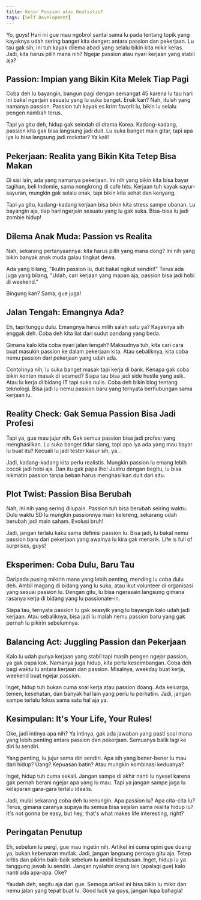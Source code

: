 ```yaml
---
title: Kejar Passion atau Realistis?
tags: [Self Development]
---
```

Yo, guys! Hari ini gue mau ngobrol santai sama lu pada tentang topik yang kayaknya udah sering banget kita denger: antara passion dan pekerjaan. Lu tau gak sih, ini tuh kayak dilema abadi yang selalu bikin kita mikir keras. Jadi, kita harus pilih mana nih? Ngejar passion atau nyari kerjaan yang stabil aja?

## Passion: Impian yang Bikin Kita Melek Tiap Pagi

Coba deh lu bayangin, bangun pagi dengan semangat 45 karena lu tau hari ini bakal ngerjain sesuatu yang lu suka banget. Enak kan? Nah, itulah yang namanya passion. Passion tuh kayak es krim favorit lu, bikin lu selalu pengen nambah terus.

Tapi ya gitu deh, hidup gak seindah di drama Korea. Kadang-kadang, passion kita gak bisa langsung jadi duit. Lu suka banget main gitar, tapi apa iya lu bisa langsung jadi rockstar? Ya kali!

## Pekerjaan: Realita yang Bikin Kita Tetep Bisa Makan

Di sisi lain, ada yang namanya pekerjaan. Ini nih yang bikin kita bisa bayar tagihan, beli Indomie, sama nongkrong di cafe hits. Kerjaan tuh kayak sayur-sayuran, mungkin gak selalu enak, tapi bikin kita sehat dan kenyang.

Tapi ya gitu, kadang-kadang kerjaan bisa bikin kita stress sampe ubanan. Lu bayangin aja, tiap hari ngerjain sesuatu yang lu gak suka. Bisa-bisa lu jadi zombie hidup!

## Dilema Anak Muda: Passion vs Realita

Nah, sekarang pertanyaannya: kita harus pilih yang mana dong? Ini nih yang bikin banyak anak muda galau tingkat dewa.

Ada yang bilang, "Ikutin passion lu, duit bakal ngikut sendiri!" Terus ada juga yang bilang, "Udah, cari kerjaan yang mapan aja, passion bisa jadi hobi di weekend." 

Bingung kan? Sama, gue juga!

## Jalan Tengah: Emangnya Ada?

Eh, tapi tunggu dulu. Emangnya harus milih salah satu ya? Kayaknya sih enggak deh. Coba deh kita liat dari sudut pandang yang beda.

Gimana kalo kita coba nyari jalan tengah? Maksudnya tuh, kita cari cara buat masukin passion ke dalam pekerjaan kita. Atau sebaliknya, kita coba nemu passion dari pekerjaan yang udah ada.

Contohnya nih, lu suka banget masak tapi kerja di bank. Kenapa gak coba bikin konten masak di sosmed? Siapa tau bisa jadi side hustle yang asik. Atau lu kerja di bidang IT tapi suka nulis. Coba deh bikin blog tentang teknologi. Bisa jadi lu nemu passion baru yang ternyata berhubungan sama kerjaan lu.

## Reality Check: Gak Semua Passion Bisa Jadi Profesi

Tapi ya, gue mau jujur nih. Gak semua passion bisa jadi profesi yang menghasilkan. Lu suka banget tidur siang, tapi apa iya ada yang mau bayar lu buat itu? Kecuali lu jadi tester kasur sih, ya...

Jadi, kadang-kadang kita perlu realistis. Mungkin passion lu emang lebih cocok jadi hobi aja. Dan itu gak papa lho! Justru dengan begitu, lu bisa nikmatin passion tanpa beban harus menghasilkan duit dari situ.

## Plot Twist: Passion Bisa Berubah

Nah, ini nih yang sering dilupain. Passion tuh bisa berubah seiring waktu. Dulu waktu SD lu mungkin passionnya main kelereng, sekarang udah berubah jadi main saham. Evolusi bruh!

Jadi, jangan terlalu kaku sama definisi passion lu. Bisa jadi, lu bakal nemu passion baru dari pekerjaan yang awalnya lu kira gak menarik. Life is full of surprises, guys!

## Eksperimen: Coba Dulu, Baru Tau

Daripada pusing mikirin mana yang lebih penting, mending lu coba dulu deh. Ambil magang di bidang yang lu suka, atau ikut volunteer di organisasi yang sesuai passion lu. Dengan gitu, lu bisa ngerasain langsung gimana rasanya kerja di bidang yang lu passionate-in.

Siapa tau, ternyata passion lu gak seasyik yang lu bayangin kalo udah jadi kerjaan. Atau sebaliknya, bisa jadi lu malah nemu passion baru yang gak pernah lu pikirin sebelumnya.

## Balancing Act: Juggling Passion dan Pekerjaan

Kalo lu udah punya kerjaan yang stabil tapi masih pengen ngejar passion, ya gak papa kok. Namanya juga hidup, kita perlu keseimbangan. Coba deh bagi waktu lu antara kerjaan dan passion. Misalnya, weekday buat kerja, weekend buat ngejar passion.

Inget, hidup tuh bukan cuma soal kerja atau passion doang. Ada keluarga, temen, kesehatan, dan banyak hal lain yang perlu lu perhatiin. Jadi, jangan sampe terlalu fokus sama satu hal aja ya.

## Kesimpulan: It's Your Life, Your Rules!

Oke, jadi intinya apa nih? Ya intinya, gak ada jawaban yang pasti soal mana yang lebih penting antara passion dan pekerjaan. Semuanya balik lagi ke diri lu sendiri.

Yang penting, lu jujur sama diri sendiri. Apa sih yang bener-bener lu mau dari hidup? Uang? Kepuasan batin? Atau mungkin kombinasi keduanya?

Inget, hidup tuh cuma sekali. Jangan sampe di akhir nanti lu nyesel karena gak pernah berani ngejar apa yang lu mau. Tapi ya jangan sampe juga lu kelaparan gara-gara terlalu idealis.

Jadi, mulai sekarang coba deh lu renungin. Apa passion lu? Apa cita-cita lu? Terus, gimana caranya supaya itu semua bisa sejalan sama realita hidup lu? It's not gonna be easy, but hey, that's what makes life interesting, right?

## Peringatan Penutup

Eh, sebelum lu pergi, gue mau ingetin nih. Artikel ini cuma opini gue doang ya, bukan kebenaran mutlak. Jadi, jangan langsung percaya gitu aja. Tetep kritis dan pikirin baik-baik sebelum lu ambil keputusan. Inget, hidup lu ya tanggung jawab lu sendiri. Jangan nyalahin orang lain (apalagi gue) kalo nanti ada apa-apa. Oke? 

Yaudah deh, segitu aja dari gue. Semoga artikel ini bisa bikin lu mikir dan nemu jalan yang tepat buat lu. Good luck ya guys, jangan lupa bahagia!